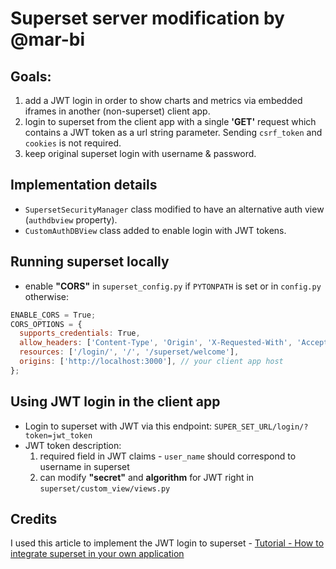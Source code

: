 # Superset server modification by @mar-bi

## Goals:

1. add a JWT login in order to show charts and metrics via embedded iframes in another (non-superset) client app.
2. login to superset from the client app with a single **'GET'** request which contains a JWT token as a url string parameter. Sending `csrf_token` and `cookies` is not required.
3. keep original superset login with username & password.

## Implementation details

- `SupersetSecurityManager` class modified to have an alternative auth view (`authdbview` property).
- `CustomAuthDBView` class added to enable login with JWT tokens.

## Running superset locally

- enable **"CORS"** in `superset_config.py` if `PYTONPATH` is set or in `config.py` otherwise:

```js
ENABLE_CORS = True;
CORS_OPTIONS = {
  supports_credentials: True,
  allow_headers: ['Content-Type', 'Origin', 'X-Requested-With', 'Accept'],
  resources: ['/login/', '/', '/superset/welcome'],
  origins: ['http://localhost:3000'], // your client app host
};
```

## Using JWT login in the client app

- Login to superset with JWT via this endpoint: `SUPER_SET_URL/login/?token=jwt_token`
- JWT token description:
  1. required field in JWT claims - `user_name` should correspond to username in superset
  2. can modify **"secret"** and **algorithm** for JWT right in `superset/custom_view/views.py`

## Credits

I used this article to implement the JWT login to superset - [Tutorial - How to integrate superset in your own application](https://programmer.group/tutorial-how-to-integrate-superset-in-your-own-application.html)
